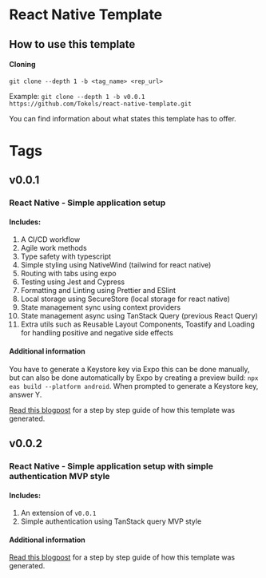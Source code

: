 # React Native Template

## How to use this template

#### Cloning

`git clone --depth 1 -b <tag_name> <rep_url>`

Example:
`git clone --depth 1 -b v0.0.1 https://github.com/Tokels/react-native-template.git`

You can find information about what states this template has to offer.

# Tags

## v0.0.1

### React Native - Simple application setup

#### Includes:

1. A CI/CD workflow
2. Agile work methods
3. Type safety with typescript
4. Simple styling using NativeWind (tailwind for react native)
5. Routing with tabs using expo
6. Testing using Jest and Cypress
7. Formatting and Linting using Prettier and ESlint
8. Local storage using SecureStore (local storage for react native)
9. State management sync using context providers
10. State management async using TanStack Query (previous React Query)
11. Extra utils such as Reusable Layout Components, Toastify and Loading for handling positive and negative side effects

#### Additional information

You have to generate a Keystore key via Expo this can be done manually, but can also be done automatically by Expo by creating a preview build:
`npx eas build --platform android`. When prompted to generate a Keystore key, answer Y.

[Read this blogpost](https://juliastjerna.vercel.app/posts/application-setup-part-02a-react-native) for a step by step guide of how this template was generated.

## v0.0.2

### React Native - Simple application setup with simple authentication MVP style

#### Includes:

1. An extension of `v0.0.1`
2. Simple authentication using TanStack query MVP style

#### Additional information

[Read this blogpost](https://juliastjerna.vercel.app/posts/application-setup-part-02b-react-native) for a step by step guide of how this template was generated.
